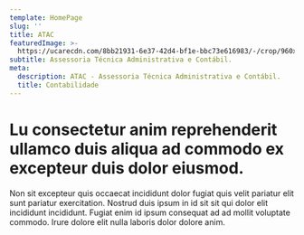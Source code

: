 ```yaml
---
template: HomePage
slug: ''
title: ATAC
featuredImage: >-
  https://ucarecdn.com/8bb21931-6e37-42d4-bf1e-bbc73e616983/-/crop/960x495/0,225/-/preview/
subtitle: Assessoria Técnica Administrativa e Contábil.
meta:
  description: ATAC - Assessoria Técnica Administrativa e Contábil.
  title: Contabilidade
---
```



# Lu consectetur anim reprehenderit ullamco duis aliqua ad commodo ex excepteur duis dolor eiusmod.

Non sit excepteur quis occaecat incididunt dolor fugiat quis velit pariatur elit sunt pariatur exercitation. Nostrud duis ipsum in id sit sit qui dolor elit incididunt incididunt. Fugiat enim id ipsum consequat ad ad mollit voluptate commodo. Irure dolore elit nulla laboris dolor dolore anim.

